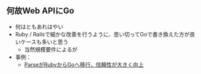 
## 何故Web APIにGo

* 何はともあれはやい
* Ruby / Railsで細かな改善を行うように、思い切ってGoで書き換えた方が良いケースも多いと思う
  * 当然規模要件によるが
* 事例：
  * [ParseがRubyからGoへ移行，信頼性が大きく向上](https://www.infoq.com/jp/news/2015/07/parse-moved-ruby-go)

